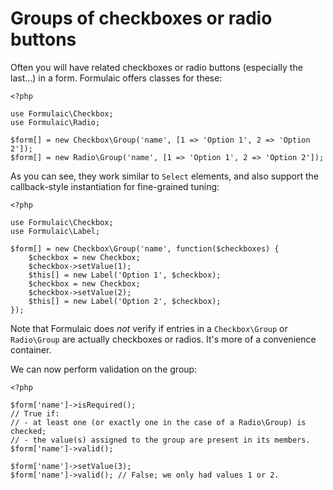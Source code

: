 # Groups of checkboxes or radio buttons

Often you will have related checkboxes or radio buttons (especially the last...)
in a form. Formulaic offers classes for these:

    <?php

    use Formulaic\Checkbox;
    use Formulaic\Radio;

    $form[] = new Checkbox\Group('name', [1 => 'Option 1', 2 => 'Option 2']);
    $form[] = new Radio\Group('name', [1 => 'Option 1', 2 => 'Option 2']);

As you can see, they work similar to `Select` elements, and also support the
callback-style instantiation for fine-grained tuning:

    <?php

    use Formulaic\Checkbox;
    use Formulaic\Label;

    $form[] = new Checkbox\Group('name', function($checkboxes) {
        $checkbox = new Checkbox;
        $checkbox->setValue(1);
        $this[] = new Label('Option 1', $checkbox);
        $checkbox = new Checkbox;
        $checkbox->setValue(2);
        $this[] = new Label('Option 2', $checkbox);
    });

Note that Formulaic does _not_ verify if entries in a `Checkbox\Group` or
`Radio\Group` are actually checkboxes or radios. It's more of a convenience
container.

We can now perform validation on the group:

    <?php

    $form['name']->isRequired();
    // True if:
    // - at least one (or exactly one in the case of a Radio\Group) is checked;
    // - the value(s) assigned to the group are present in its members.
    $form['name']->valid();

    $form['name']->setValue(3);
    $form['name']->valid(); // False; we only had values 1 or 2.

